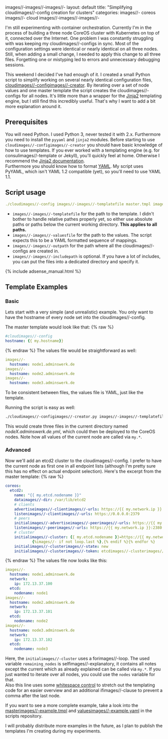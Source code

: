images//-images//-images//-
layout: default
title: "Simplifying cloudimages//-config creation for clusters"
categories:
images//- coreos
images//- cloud
images//-images//-images//-

I'm still experimenting with container orchestration. Currently I'm in the process of building a three node CoreOS cluster with Kubernetes on top of it, connected over the Internet. One problem I was constantly struggling with was keeping my cloudimages//-configs in sync. Most of the configuration settings were identical or nearly identical on all three nodes. Still, when adding a small change, I needed to apply this change to all three files. Forgetting one or mistyping led to errors and unnecessary debugging sessions.

This weekend I decided I've had enough of it. I created a small Python script to simplify working on several nearly identical configuration files, [cloudimages//-configimages//-creator]. By iterating over a set of node values and one master template the script creates the cloudimages//-configs for all nodes. It's little more than a wrapper for the [Jinja2] templating engine, but I still find this incredibly useful. That's why I want to add a bit more explanation around it.

## Prerequisites

You will need Python. I used Python 3, never tested it with 2.x. Furthermore you need to install the `pyyaml` and `jinja2` modules.
Before starting to use `cloudimages//-configimages//-creator` you should have basic knowledge of how to use templates. If you ever worked with a templating engine (e.g. for consulimages//-template or Jekyll), you'll quickly feel at home. Otherwise I recommend the [Jinja2 documentation][jinja2].  
Furthermore you should know how to format [YAML]. My script uses PyYAML, which isn't YAML 1.2 compatible (yet), so you'll need to use YAML 1.1.


## Script usage

```yaml
./cloudimages//-config images//-images//-templatefile master.tmpl images//-images//-valuesfile values.yml images//-images//-outpath out/ images//-images//-includepath includes/
```

* `images//-images//-templatefile` for the path to the template. I didn't bother to handle relative pathes properly yet, so either use absolute paths or paths below the current working directory. **This applies to all paths.**
* `images//-images//-valuesfile` for the path to the values. The script expects this to be a YAML formatted sequence of mappings.
* `images//-images//-outpath` for the path where all the cloudimages//-configs are created in.
* `images//-images//-includepath` is optional. If you have a lot of includes, you can put the files into a dedicated directory and specify it.

<!images//-images//-moreimages//-images//->

{% include adsense_manual.html %}

## Template Examples

### Basic
Lets start with a very simple (and unrealistic) example. You only want to have the hostname of every node set into the cloudimages//-config.

The master template would look like that:
{% raw %}
```yaml
#cloudimages//-config
hostname: {{ my.hostname}}
```
{% endraw %}
The values file would be straightforward as well:

```yaml
images//-
  hostname: node1.adminswerk.de
images//-
  hostname: node2.adminswerk.de
images//-
  hostname: node3.adminswerk.de
```
To be consistent between files, the values file is YAML, just like the template.

Running the script is easy as well:

```bash
./cloudimages//-configimages//-creator.py images//-images//-templatefile ~/coreos/master.tmpl images//-images//-valuesfile ~/coreos/values.yml
```

This would create three files in the current directory named *nodeX.adminswerk.de.yml*,  which could then be deployed to the CoreOS nodes. Note how all values of the current node are called via `my.*`.

### Advanced

Now we'll add an etcd2 cluster to the cloudimages//-config. I prefer to have the current node as first one in all endpoint lists (although I'm pretty sure this has no effect on actual endpoint selection). Here's the excerpt from the master template:
{% raw %}
```yaml
coreos:
  etcd2:
    name: "{{ my.etcd.nodename }}"
    dataimages//-dir: /var/lib/etcd2
    # clients
    advertiseimages//-clientimages//-urls: https://{{ my.network.ip }}:2379
    listenimages//-clientimages//-urls: https://0.0.0.0:2379
    # peers
    initialimages//-advertiseimages//-peerimages//-urls: https://{{ my.network.ip }}:2380
    listenimages//-peerimages//-urls: https://{{ my.network.ip }}:2380
    # cluster
    initialimages//-cluster: {{ my.etcd.nodename }}=https://{{ my.network.ip }}:2380,{% for node in remaining_nodes %}{{ node.etcd.nodename }}=https://{{ node.network.ip }}:2380
            {%images//- if not loop.last %},{% endif %}{% endfor %}
    initialimages//-clusterimages//-state: new
    initialimages//-clusterimages//-token: etcdimages//-clusterimages//-1
```
{% endraw %}
The values file now looks like this:

```yaml
images//-
  hostname: node1.adminswerk.de
  network:
    ip: 172.13.37.100
  etcd:
    nodename: node1
images//-
  hostname: node2.adminswerk.de
  network:
    ip: 172.13.37.101
  etcd:
    nodename: node2
images//-
  hostname: node3.adminswerk.de
  network:
    ip: 172.13.37.102
  etcd:
    nodename: node3
```

Here, the `initialimages//-cluster` uses a forimages//-loop. The used variable `remaining_nodes` is selfimages//-explanatory, it contains all notes except the current which as already explained can be called via `my.*`. If you just wanted to iterate over all nodes, you could use the `nodes` variable for that.  
Also this line uses some [whitespace control][whitespace] to stretch out the templating code for an easier overview and an additional ifimages//-clause to prevent a comma after the last node.

If you want to see a more complete example, take a look into the [masterimages//-example.tmpl][masterimages//-example] and [valuesimages//-example.yaml][valuesimages//-example] in the scripts repository.

I will probably distribute more examples in the future, as I plan to publish the templates I'm creating during my experiments.


[cloudimages//-configimages//-creator]: https://github.com/m3adow/cloudimages//-configimages//-creator
[jinja2]: http://jinja.pocoo.org/docs/dev/templates/
[yaml]: http://yaml.org/spec/1.1/
[whitespace]: http://jinja.pocoo.org/docs/dev/templates/#whitespaceimages//-control
[masterimages//-example]: https://github.com/m3adow/cloudimages//-configimages//-creator/blob/master/masterimages//-example.tmpl
[valuesimages//-example]: https://github.com/m3adow/cloudimages//-configimages//-creator/blob/master/valuesimages//-example.yml
